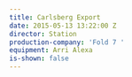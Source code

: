 ```yaml
---
title: Carlsberg Export
date: 2015-05-13 13:22:00 Z
director: Station
production-company: 'Fold 7 '
equipment: Arri Alexa
is-shown: false
---
```


